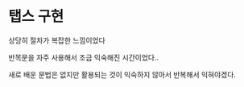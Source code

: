# 탭스 구현

상당히 절차가 복잡한 느낌이었다

반목문을 자주 사용해서 조금 익숙해진 시간이었다..

새로 배운 문법은 없지만 활용되는 것이 익숙하지 않아서 반복해서 익혀야겠다.
